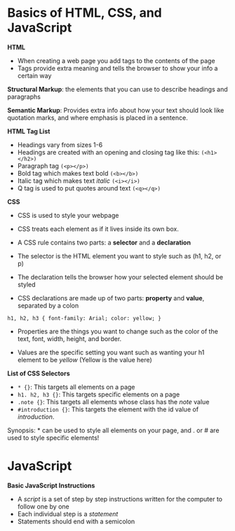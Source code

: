 # Basics of HTML, CSS, and JavaScript

**HTML**

- When creating a web page you add tags to the contents of the page
- Tags provide extra meaning and tells the browser to show your info a certain way

**Structural Markup**: the elements that you can use to describe headings and paragraphs

**Semantic Markup**: Provides extra info about how your text should look like quotation marks, and where emphasis is placed in a sentence.

**HTML Tag List**

- Headings vary from sizes 1-6 
- Headings are created with an opening and closing tag like this: `(<h1></h2>)`
- Paragraph tag `(<p></p>)`
- Bold tag which makes text bold `(<b></b>)`
- Italic tag which makes text *italic* `(<i></i>)`
- Q tag is used to put quotes around text `(<q></q>)`

**CSS**

- CSS is used to style your webpage
- CSS treats each element as if it lives inside its own box.
- A CSS rule contains two parts: a **selector** and a **declaration**
- The selector is the HTML element you want to style such as (h1, h2, or p)
- The declaration tells the browser how your selected element should be styled

- CSS declarations are made up of two parts: **property** and **value**, separated by a colon

`h1, h2, h3 {
    font-family: Arial;
    color: yellow;
}`

- Properties are the things you want to change such as the color of the text, font, width, height, and border. 

- Values are the specific setting you want such as wanting your h1 element to be *yellow* (Yellow is the value here)

**List of CSS Selectors**

- `* {}`: This targets all elements on a page
- `h1. h2, h3 {}`: This targets specific elements on a page
- `.note {}`: This targets all elements whose class has the *note* value
- `#introduction {}`: This targets the element with the id value of *introduction*. 

Synopsis: * can be used to style all elements on your page, and . or # are used to style specific elements!

# JavaScript

**Basic JavaScript Instructions**

- A *script* is a set of step by step instructions written for the computer to follow one by one
- Each individual step is a *statement*
- Statements should end with a semicolon


